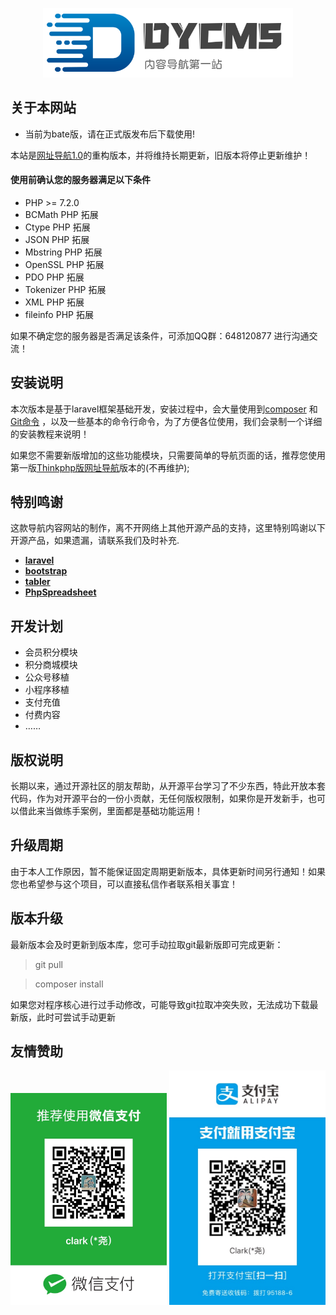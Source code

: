 <p align="center"><img src="public/uploads/sys_img/logo.png" width="400"></p>


## 关于本网站

- 当前为bate版，请在正式版发布后下载使用!

本站是[网址导航1.0](https://gitee.com/dongyao/web_site_navigation)的重构版本，并将维持长期更新，旧版本将停止更新维护！

#### 使用前确认您的服务器满足以下条件

- PHP >= 7.2.0
- BCMath PHP 拓展
- Ctype PHP 拓展
- JSON PHP 拓展
- Mbstring PHP 拓展
- OpenSSL PHP 拓展
- PDO PHP 拓展
- Tokenizer PHP 拓展
- XML PHP 拓展
- fileinfo PHP 拓展



如果不确定您的服务器是否满足该条件，可添加QQ群：648120877 进行沟通交流！

## 安装说明

本次版本是基于laravel框架基础开发，安装过程中，会大量使用到[composer](https://baike.baidu.com/item/composer/3351208?fr=aladdin) 和 [Git命令](https://baike.baidu.com/item/GIT/12647237) ，以及一些基本的命令行命令，为了方便各位使用，我们会录制一个详细的安装教程来说明！

如果您不需要新版增加的这些功能模块，只需要简单的导航页面的话，推荐您使用第一版[Thinkphp版网址导航](https://gitee.com/dongyao/web_site_navigation)版本的(不再维护);

## 特别鸣谢

这款导航内容网站的制作，离不开网络上其他开源产品的支持，这里特别鸣谢以下开源产品，如果遗漏，请联系我们及时补充.

- **[laravel](https://laravel.com/)**
- **[bootstrap](https://getbootstrap.com/)**
- **[tabler](https://github.com/tabler/tabler)**
- **[PhpSpreadsheet](https://phpspreadsheet.readthedocs.io)**


## 开发计划

- 会员积分模块
- 积分商城模块
- 公众号移植
- 小程序移植
- 支付充值
- 付费内容
- ……
## 版权说明

长期以来，通过开源社区的朋友帮助，从开源平台学习了不少东西，特此开放本套代码，作为对开源平台的一份小贡献，无任何版权限制，如果你是开发新手，也可以借此来当做练手案例，里面都是基础功能运用！

## 升级周期

由于本人工作原因，暂不能保证固定周期更新版本，具体更新时间另行通知！如果您也希望参与这个项目，可以直接私信作者联系相关事宜！

## 版本升级

最新版本会及时更新到版本库，您可手动拉取git最新版即可完成更新：
> git pull 

> composer install

如果您对程序核心进行过手动修改，可能导致git拉取冲突失败，无法成功下载最新版，此时可尝试手动更新

## 友情赞助

<img src="public/uploads/wechat.JPG" width="250">
<img src="public/uploads/alipay.JPG" width="250">